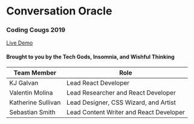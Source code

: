 # Conversation Oracle
### Coding Cougs 2019

[Live Demo](https://skillful-coast-232707.firebaseapp.com)

#### Brought to you by the Tech Gods, Insomnia, and Wishful Thinking
| Team Member        | Role                                    |
| ------------------ | ----------------------------------------|
| KJ Galvan          | Lead React Developer                    |
| Valentin Molina    | Lead Researcher and React Developer     |
| Katherine Sullivan | Lead Designer, CSS Wizard, and Artist   |
| Sebastian Smith    | Lead Content Writer and React Developer |
